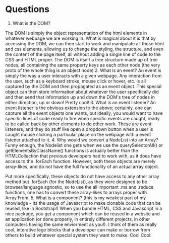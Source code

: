 # Questions

1. What is the DOM?

The DOM is simply the object representation of the html elements in whatever webpage we are working in. What is magical about it is that by accessing the DOM, we can then start to work and manipulate all those html and css elements, allowing us to change the styling, the structure, and even the content of the page itself, all without adding a single line of code to the CSS and HTML proper. The DOM is itself a tree structure made up of tree nodes, all containing the same property keys as each other node (the very proto of the whole thing is an object node)
2. What is an event?
An event is simply the way a user interacts with a given webpage. Any interaction from the user, such as a keyboard stroke, mouse click or hover, etc. is all captured by the DOM and then propagated as an event object. This special object can then store information about whatever the user specifically did and then send that information up and down the DOM's tree of nodes in either direction, up or down! Pretty cool!
3. What is an event listener?
An event listener is the obvious extension to the above; certainly, one can capture all the event objects one wants, but ideally, you would want to have specific lines of code ready to fire when specific events are caught, ready to be called back by other elements to do other work. These are event listeners, and they do stuff like open a dropdown button when a user is caught mouse clicking a particular place on the webpage with a event listener attached to it.
4. Why would we convert a NodeList into an Array?
Funny enough, the Nodelist one gets when we use the querySelectorAll() or getElementsByClassName() functions is actually better than the HTMLCollection that previous developers had to work with, as it does have access to the .forEach function. However, both these objects are merely array-likes, and do not have the full functionality of an actual array object. 

Put more specifically, these objects do not have access to any other array method but .forEach (for the NodeList), as they were designed to be browser/language agnostic, so to use the all important .ma and .reduce functions, one has to convert these array-likes to arrays proper with Array.From. 
5. What is a component? 
(this is my weakest part of my knowledge - its the usage of Javascript to make clonable code that can be reused, like in Bootstrap!)
When you bundle HTML, CSS and Javascript in a nice package, you get a component which can be reused in a website and an application (or done properly, in entirely different projects, in other computers having the same enviorment as you!). I think of them as really cool, interative lego blocks that a developer can make or borrow from others to build whatever special system they want to make. Cool Cool.